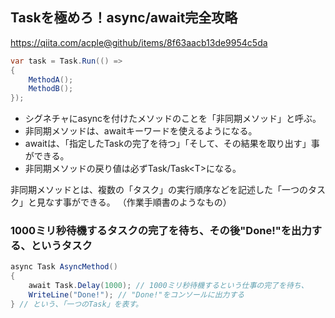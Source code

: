 ## Taskを極めろ！async/await完全攻略
https://qiita.com/acple@github/items/8f63aacb13de9954c5da


```cs
var task = Task.Run(() =>
{
    MethodA();
    MethodB();
});
```

 * シグネチャにasyncを付けたメソッドのことを「非同期メソッド」と呼ぶ。
 * 非同期メソッドは、awaitキーワードを使えるようになる。
 * awaitは、「指定したTaskの完了を待つ」「そして、その結果を取り出す」事ができる。
 * 非同期メソッドの戻り値は必ずTask/Task\<T>になる。

非同期メソッドとは、複数の「タスク」の実行順序などを記述した「一つのタスク」と見なす事ができる。
（作業手順書のようなもの）

### 1000ミリ秒待機するタスクの完了を待ち、その後"Done!"を出力する、というタスク
```cs
async Task AsyncMethod()
{
    await Task.Delay(1000); // 1000ミリ秒待機するという仕事の完了を待ち、
    WriteLine("Done!"); // "Done!"をコンソールに出力する
} // という、「一つのTask」を表す。
```

